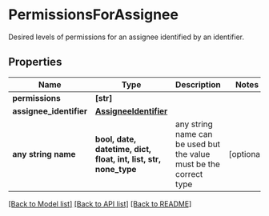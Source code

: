 # PermissionsForAssignee

Desired levels of permissions for an assignee identified by an identifier.

## Properties
Name | Type | Description | Notes
------------ | ------------- | ------------- | -------------
**permissions** | **[str]** |  | 
**assignee_identifier** | [**AssigneeIdentifier**](AssigneeIdentifier.md) |  | 
**any string name** | **bool, date, datetime, dict, float, int, list, str, none_type** | any string name can be used but the value must be the correct type | [optional]

[[Back to Model list]](../README.md#documentation-for-models) [[Back to API list]](../README.md#documentation-for-api-endpoints) [[Back to README]](../README.md)


